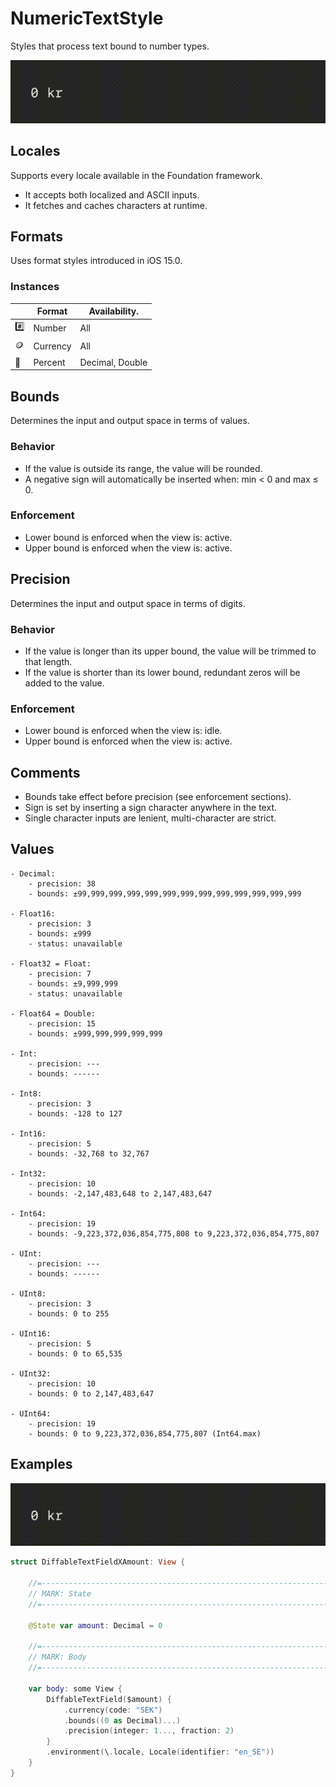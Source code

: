 # NumericTextStyle

Styles that process text bound to number types.

![DiffableTextFieldXAmount.gif](../Assets/DiffableTextFieldXAmount.gif)

## Locales

Supports every locale available in the Foundation framework.

- It accepts both localized and ASCII inputs.
- It fetches and caches characters at runtime.

## Formats

Uses format styles introduced in iOS 15.0.

### Instances

|   | Format | Availability. |
|---|--------|---------------|
| :hash: | Number | All |
| :coin: | Currency | All |
| :100: | Percent | Decimal, Double |

## Bounds

Determines the input and output space in terms of values.

### Behavior

- If the value is outside its range, the value will be rounded.
- A negative sign will automatically be inserted when: min < 0 and max ≤ 0.

### Enforcement

- Lower bound is enforced when the view is: active.
- Upper bound is enforced when the view is: active.

## Precision

Determines the input and output space in terms of digits.

### Behavior

- If the value is longer than its upper bound, the value will be trimmed to that length.
- If the value is shorter than its lower bound, redundant zeros will be added to the value.

### Enforcement

- Lower bound is enforced when the view is: idle.
- Upper bound is enforced when the view is: active.

## Comments

  - Bounds take effect before precision (see enforcement sections).
  - Sign is set by inserting a sign character anywhere in the text.
  - Single character inputs are lenient, multi-character are strict.

## Values

    - Decimal:
        - precision: 38
        - bounds: ±99,999,999,999,999,999,999,999,999,999,999,999,999

    - Float16:
        - precision: 3
        - bounds: ±999
        - status: unavailable

    - Float32 = Float:
        - precision: 7
        - bounds: ±9,999,999
        - status: unavailable

    - Float64 = Double:
        - precision: 15
        - bounds: ±999,999,999,999,999

    - Int:
        - precision: ---
        - bounds: ------

    - Int8:
        - precision: 3
        - bounds: -128 to 127

    - Int16:
        - precision: 5
        - bounds: -32,768 to 32,767

    - Int32:
        - precision: 10
        - bounds: -2,147,483,648 to 2,147,483,647

    - Int64:
        - precision: 19
        - bounds: -9,223,372,036,854,775,808 to 9,223,372,036,854,775,807

    - UInt:
        - precision: ---
        - bounds: ------

    - UInt8:
        - precision: 3
        - bounds: 0 to 255

    - UInt16:
        - precision: 5
        - bounds: 0 to 65,535

    - UInt32:
        - precision: 10
        - bounds: 0 to 2,147,483,647

    - UInt64:
        - precision: 19
        - bounds: 0 to 9,223,372,036,854,775,807 (Int64.max)

## Examples

![DiffableTextFieldXAmount.gif](../Assets/DiffableTextFieldXAmount.gif)

```swift
struct DiffableTextFieldXAmount: View {

    //=------------------------------------------------------------------------=
    // MARK: State
    //=------------------------------------------------------------------------=

    @State var amount: Decimal = 0

    //=------------------------------------------------------------------------=
    // MARK: Body
    //=------------------------------------------------------------------------=

    var body: some View {
        DiffableTextField($amount) {
            .currency(code: "SEK")
            .bounds((0 as Decimal)...)
            .precision(integer: 1..., fraction: 2)
        }
        .environment(\.locale, Locale(identifier: "en_SE"))
    }
}
```
